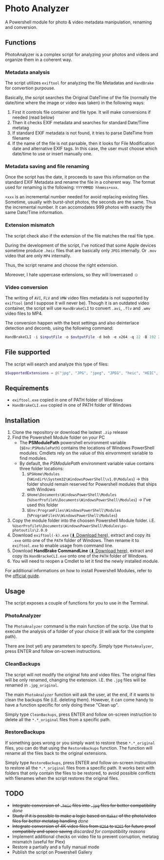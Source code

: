 # Photo Analyzer

A Powershell module for photo & video metadata manipulation, renaming and conversion.

## Functions

PhotoAnalyzer is a complex script for analyzing your photos and videos and organize them in a coherent way.

### Metadata analysis

The script utilizes `exiftool` for analyzing the file Metadatas and `HandBrake` for convertion purpouse.

Basically, the script searches the Original DateTime of the file (normally the date/time where the image or video was taken) in the following ways:

1. First it controls file container and file type. It will make conversions if needed (read below)
2. Then it checks EXIF metadata and searches for standard Date/Time metatag
2. If standard EXIF metadata is not found, it tries to parse DateTime from filename
3. If the name of the file is not parsable, then it looks for File Modification date and alternative EXIF tags. In this case, the user must choose which date/time to use or insert manually one.

### Metadata saving and file renaming

Once the script has the date, it proceeds to save this information on the standard EXIF Metadata and rename the file in a coherent way. The format used for renaming is the following: `YYYYMMDD hhmmss+xxx`.

`+xxx` is an incremental number needed for avoid replacing existing files. Sometime, usually with burst-shot photos, the seconds are the same. Thus the incremental number. It can accomodates 999 photos with exactly the same Date/Time information.

### Extension mismatch

The script check also if the extension of the file matches the real file type.

During the development of the script, I've noticed that some Apple devices sometime produce `.heic` files that are basically only `JPEG` internally. Or `.mov` video that are only `MP4` internally.

Thus, the script rename and choose the right extension.

Moreover, I hate uppercase extensions, so they will lowercased ☺

### Video conversion

The writing of `AVI`, `FLV` and `VMW` video files metadata is not supported by `exiftool` (and I suppose it will never be). Though it is an outdated video container, the script will use `HandBrakeCLI` to convert `.avi`, `.flv` and `.wmv` video files to MP4.

The conversion happen with the best settings and also deinterlace detection and decomb, using the following command:

``` powershell
HandBrakeCLI -i $inputFile -o $outputFile -d bob -e x264 -q 22 -B 192 2> $null
```

## File supported

The script will search and analyze this type of files:

``` powershell
$SupportedExtensions = @("jpg", "JPG", "jpeg", "JPEG", "heic", "HEIC", "png", "PNG", "gif", "GIF", "mp4", "MP4", "m4v", "M4V", "mov", "MOV", "gif", "GIF", "avi", "AVI", "flv", "FLV")
```

## Requirements

* `exiftool.exe` copied in one of PATH folder of Windows
* `HandBrakeCLI.exe` copied in one of PATH folder of Windows

## Installation

1. Clone the repository or download the lastest `.zip` release
2. Find the Powershell Module folder on your PC
    * The **PSModulePath** powershell environment variable (`$Env:PSModulePath`) contains the locations of Windows PowerShell modules. Cmdlets rely on the value of this einvornment variable to find modules.
    * By default, the *PSModulePath* environment variable value contains three folder locations:
        1. `$PSHome\Modules` (`%Windir%\System32\WindowsPowerShell\v1.0\Modules`) -> this folder should remain reserved for Powershell modules that ships with Windows
        2. `$Home\Documents\WindowsPowerShell\Modules` (`%UserProfile%\Documents\WindowsPowerShell\Modules`) -> I've used this folder
        3. `$Env:ProgramFiles\WindowsPowerShell\Modules` (`%ProgramFiles%\WindowsPowerShell\Modules`)
3. Copy the module folder into the choosen Powershell Module folder. i.E. `%UserProfile%\Documents\WindowsPowerShell\Modules\ps-photoutils\2.0.0`
4. Download `exiftool(-k).exe` ([⬇ Download here](https://exiftool.org/)), extract and copy its `.exe` onto one of the `PATH` folder of Windows. Then rename it to `exiftool.exe` to enable usage from command line.
5. Download **HandBrake CommandLine** ([⬇ Download here](https://handbrake.fr/downloads2.php)), extract and copy its `HandBrackeCLI.exe` onto one of the `PATH` folder of Windows.
6. You will need to reopen a Cmdlet to let it find the newly installed module.

For additional informations on how to install Powershell Modules, refer to the [official guide](https://docs.microsoft.com/en-us/powershell/scripting/developer/module/installing-a-powershell-module?view=powershell-7.1).

## Usage

The script exposes a couple of functions for you to use in the Terminal.

### PhotoAnalyzer

The `PhotoAnalyzer` command is the main function of the scrip. Use that to execute the analysis of a folder of your choice (it will ask for the complete path).

There are (not yet) any parameters to specify. Simply type `PhotoAnalyzer`, press ENTER and follow on-screen instructions.

### CleanBackups

The script will not modify the original foto and video files. The original files will be only renamed, changing the extension. i.E. the `.jpg` files will be renamed in `.jpg_original`.

The main `PhotoAnalyzer` function will ask the user, at the end, if it wants to clean the backups file (i.E. deleting them). However, it can come handy to have a function specific for only doing these "Clean up".

Simply type `CleanBackups`, press ENTER and follow on-screen instruction to delete all the `*.*_original` files from a specific path.

### RestoreBackups

If something goes wrong or you simply want to restore these `*.*_original` files, you can do that using the `RestoreBackups` function. The function will rename all the files back to the original extensions.

Simply type `RestoreBackups`, press ENTER and follow on-screen instruction to restore all the `*.*_original` files from a specific path. It works best with folders that only contain the files to be restored, to avoid possible conflicts with filenames when the script restores the original files.

## TODO

* ~~Integrate conversion of `.heic` files into `.jpg` files for better compatibility~~ *done*
* ~~Study if it is possible to make a logic based on `Maker` of the photo/video files for better metatag handling~~ *done*
* ~~Integrate conversion of 4K video files from `H264` to `H265` for future proof compatibily and space saving~~ *discarded for compatibility reasons*
* Implement additional checks on video file to prevent corruption, metatag mismatch (useful for Plex)
* Restore a partially and a fully manual mode
* Publish the script on Powershell Gallery
